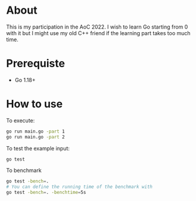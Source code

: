 # About
This is my participation in the AoC 2022. I wish to learn Go starting from 0 with it but I might use my old C++ friend if the learning part takes too much time.

# Prerequiste
- Go 1.18+

# How to use

To execute:
```bash
go run main.go -part 1
go run main.go -part 2
```

To test the example input: 
```bash
go test
```

To benchmark
```bash
go test -bench=.
# You can define the running time of the benchmark with
go test -bench=. -benchtime=5s
```
